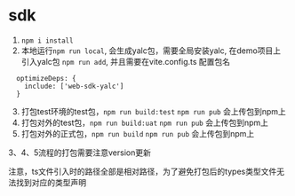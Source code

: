 # sdk

1. `npm i install`
2. 本地运行`npm run local`, 会生成yalc包，需要全局安装yalc, 在demo项目上引入yalc包 `npm run add`, 并且需要在vite.config.ts 配置包名 
```
  optimizeDeps: {
    include: ['web-sdk-yalc']
  }

```

3. 打包test环境的test包，`npm run build:test` `npm run pub` 会上传包到npm上
4. 打包对外的test包，`npm run build:uat` `npm run pub` 会上传包到npm上
5. 打包对外的正式包，`npm run build` `npm run pub` 会上传包到npm上

3、4、5流程的打包需要注意version更新

注意，ts文件引入时的路径全部是相对路径，为了避免打包后的types类型文件无法找到对应的类型声明